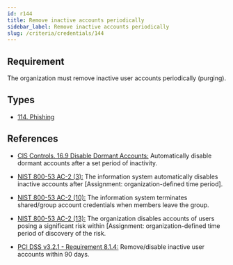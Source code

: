 ```yaml
---
id: r144
title: Remove inactive accounts periodically
sidebar_label: Remove inactive accounts periodically
slug: /criteria/credentials/144
---
```


## Requirement

The organization must remove inactive user accounts periodically (purging).

## Types

- [114. Phishing](https://fluidattacks.com/products/rules/findings/114/)

## References

- [CIS Controls. 16.9 Disable Dormant Accounts:](https://www.cisecurity.org/controls/)
Automatically disable dormant accounts after a set period of inactivity.

- [NIST 800-53 AC-2 (3):](https://nvd.nist.gov/800-53/Rev4/control/AC-2)
The information system automatically disables inactive accounts
after [Assignment: organization-defined time period].

- [NIST 800-53 AC-2 (10):](https://nvd.nist.gov/800-53/Rev4/control/AC-2)
The information system terminates shared/group account credentials
when members leave the group.

- [NIST 800-53 AC-2 (13):](https://nvd.nist.gov/800-53/Rev4/control/AC-2)
The organization disables accounts of users posing a significant risk
within [Assignment: organization-defined time period of discovery of the risk.

- [PCI DSS v3.2.1 - Requirement 8.1.4:](https://www.pcisecuritystandards.org/documents/PCI_DSS_v3-2-1.pdf)
Remove/disable inactive user accounts within 90 days.
